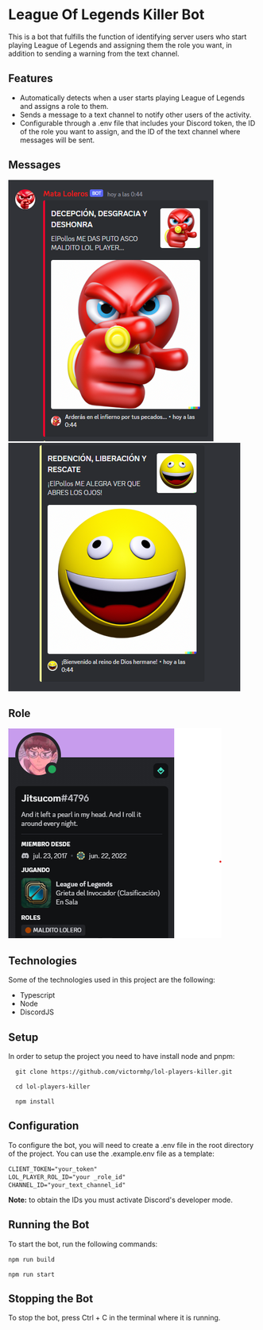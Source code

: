 # League Of Legends Killer Bot

This is a bot that fulfills the function of identifying server users who start playing League of Legends and assigning them the role you want, in addition to sending a warning from the text channel.

## Features
 - Automatically detects when a user starts playing League of Legends and assigns a role to them.
 - Sends a message to a text channel to notify other users of the activity.
 - Configurable through a .env file that includes your Discord token, the ID of the role you want to assign, and the ID of the text channel where messages will be sent.  

  
## Messages  
![](images/playing.png)
![](images/stop.png)

## Role  
![](images/role.png)
  
## Technologies

Some of the technologies used in this project are the following:

- Typescript
- Node
- DiscordJS


## Setup

In order to setup the project you need to have install node and pnpm:

 ```
   git clone https://github.com/victormhp/lol-players-killer.git
 ```
 ```
   cd lol-players-killer
 ```
 ```
   npm install
 ```


## Configuration
To configure the bot, you will need to create a .env file in the root directory of the project. You can use the .example.env file as a template:

```
CLIENT_TOKEN="your_token"
LOL_PLAYER_ROL_ID="your _role_id"
CHANNEL_ID="your_text_channel_id"
```

**Note:** to obtain the IDs you must activate Discord's developer mode.


## Running the Bot
To start the bot, run the following commands:

```
npm run build
```
```
npm run start
```

## Stopping the Bot
To stop the bot, press Ctrl + C in the terminal where it is running.